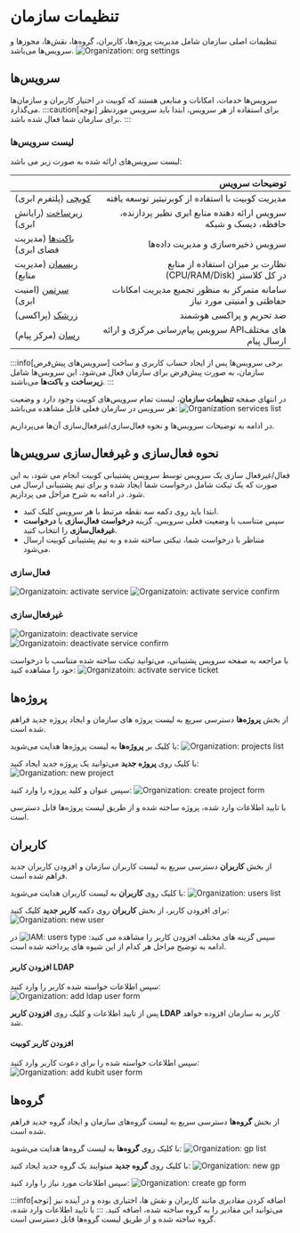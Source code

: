# تنظیمات سازمان

تنظیمات اصلی سازمان شامل مدیریت پروژه‌ها، کاربران، گروه‌ها، نقش‌ها، مجوزها و سرویس‌ها می‌باشد.
![Organization: org settings](org-settings.png)

## سرویس‌ها

سرویس‌ها خدمات، امکانات و منابعی هستند که کوبیت در اختیار کاربران و سازمان‌ها می‌گذارد.
:::caution[توجه]
برای استفاده از هر سرویس، ابتدا باید سرویس موردنظر برای سازمان شما فعال شده باشد.
:::

### لیست سرویس‌ها

لیست سرویس‌های ارائه شده به صورت زیر می باشد:

|                                             |                                                          توضیحات سرویس |
| ------------------------------------------- | ---------------------------------------------------------------------: |
| [کوبچی](../../kubchi) (پلتفرم ابری)         |                       مدیریت کوبیت با استفاده از کوبرنیتیز توسعه یافته |
| [زیرساخت](../../iaas) (رایانش ابری)         |        سرویس ارائه‌ دهنده منابع ابری نظیر پردازنده، حافظه، دیسک و شبکه |
| [باکت‌ها](../../buckets) (مدیریت فضای ابری) |                                      سرویس ذخیره‌سازی و مدیریت داده‌ها |
| [ریسمان](../../resmon) (مدیریت منابع)       |            نظارت بر میزان استفاده از منابع (CPU/RAM/Disk) در کل کلاستر |
| [سرتمن](../../certman) (امنیت ابری)         | سامانه‌ متمرکز به منظور تجمیع مدیریت امکانات حفاظتی و امنیتی مورد نیاز |
| [زرشک](../../zereshk) (پراکسی)              |                                               ضد تحریم و پراکسی هوشمند |
| [رسان](../../resan) (مرکز پیام)             |                 سرویس پیام‌رسانی مرکزی و ارائه APIهای مختلف ارسال پیام |

:::info[سرویس‌های پیش‌فرض]
برخی سرویس‌ها پس از ایجاد حساب کاربری و ساخت سازمان، به صورت پیش‌فرض برای سازمان فعال می‌شود. این سرویس‌ها شامل **زیرساخت** و **باکت‌ها** می‌باشند.
:::

در انتهای صفحه **تنظیمات سازمان**، لیست تمام سرویس‌های کوبیت وجود دارد و وضعیت هر سرویس در سازمان فعلی قابل مشاهده می‌باشد:
![Organization services list](services-list.png)

در ادامه به توضیحات سرویس‌ها و نحوه فعال‌سازی/غیرفعال‌سازی آن‌ها می‌پردازیم.

## نحوه فعال‌سازی و غیرفعال‌سازی سرویس‌ها

فعال/غیرفعال سازی یک سرویس توسط سرویس پشتیبانی کوبیت انجام می شود، به این صورت که یک تیکت شامل درخواست شما ایجاد شده و برای تیم پشتیبانی ارسال می شود. در ادامه به شرح مراحل می پردازیم.

- ابتدا باید روی دکمه سه نقطه مرتبط با هر سرویس کلیک کنید.
- سپس متناسب با وضعیت فعلی سرویس، گزینه **درخواست فعال‌سازی** یا **درخواست غیرفعال‌سازی** را انتخاب کنید.
- متناظر با درخواست شما، تیکتی ساخته شده و به تیم پشتیبانی کوبیت ارسال می‌شود.

### فعال‌سازی

![Organizatoin: activate service](activate-service.png)
![Organizatoin: activate service confirm](activate-service-confirm.png)

### غیرفعال‌سازی

![Organizatoin: deactivate service](deactivate-service.png)
![Organizatoin: deactivate service confirm](deactivate-service-confirm.png)

با مراجعه به صفحه سرویس پشتیبانی، می‌توانید تیکت ساخته شده متناسب با درخواست خود را مشاهده کنید:
![Organizatoin: activate service ticket](activate-service-ticket.png)

## پروژه‌ها

از بخش **پروژه‌ها** دسترسی سریع به لیست پروژه های سازمان و ایجاد پروژه جدید فراهم شده است.

با کلیک بر **پروژه‌ها** به لیست پروژه‌ها هدایت می‌شوید:
![Organization: projects list](projects-list.png)

با کلیک روی **پروژه جدید** می‌توانید یک پروژه جدید ایجاد کنید:
![Organization: new project](new-project.png)

سپس عنوان و کلید پروژه را وارد کنید:
![Organization: create project form](create-project-form.png)

با تایید اطلاعات وارد شده، پروژه ساخته شده و از طریق لیست پروژه‌ها قابل دسترسی است.

## کاربران

از بخش **کاربران** دسترسی سریع به لیست کاربران سازمان و افزودن کاربران جدید فراهم شده است.

با کلیک روی **کاربران** به لیست کاربران هدایت می‌شوید:
![Organization: users list](users-list.png)

برای افزودن کاربر، از بخش **کاربران** روی دکمه **کاربر جدید** کلیک کنید:
![Organization: new user](new-user.png)

سپس گزینه های مختلف افزودن کاربر را مشاهده می کنید:
![IAM: users type](users-type.png)
در ادامه به توضیح مراحل هر کدام از این شیوه های پرداخته شده است.

#### افزودن کاربر LDAP

سپس اطلاعات خواسته شده کاربر را وارد کنید:
![Organization: add ldap user form](add-ldap-user-form.png)

پس از تایید اطلاعات و کلیک روی **افزودن کاربر LDAP** کاربر به سازمان افزوده خواهد شد.

#### افزودن کاربر کوبیت

سپس اطلاعات خواسته شده را برای دعوت کاربر وارد کنید:
![Organization: add kubit user form](add-kubit-user-form.png)

## گروه‌ها

از بخش **گروه‌ها** دسترسی سریع به لیست گروه‌های سازمان و ایجاد گروه جدید فراهم شده است.

با کلیک روی **گروه‌ها** به لیست گروه‌ها هدایت می‌شوید:
![Organization: gp list](groups-list.png)

با کلیک روی **گروه جدید** میتوایند یک گروه جدید ایجاد کنید:
![Organization: new gp](new-gp.png)

سپس اطلاعات مورد نیاز را وارد کنید:
![Organization: create gp form](create-gp-form.png)

:::info[توجه]
اضافه کردن مقادیری مانند کاربران و نقش ها، اختیاری بوده و در آینده نیز می‌توانید این مقادیر را به گروه ساخته شده، اضافه کنید.
:::
با تایید اطلاعات وارد شده، گروه ساخته شده و از طریق لیست گروه‌ها قابل دسترسی است.

